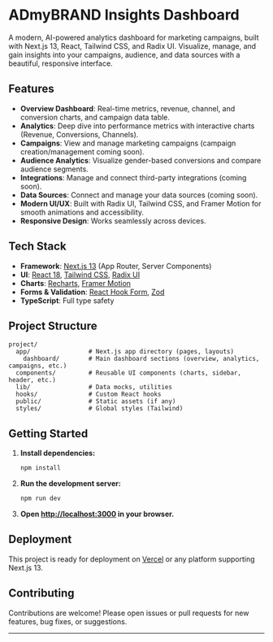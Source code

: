 # ADmyBRAND Insights Dashboard

A modern, AI-powered analytics dashboard for marketing campaigns, built with Next.js 13, React, Tailwind CSS, and Radix UI. Visualize, manage, and gain insights into your campaigns, audience, and data sources with a beautiful, responsive interface.

## Features

- **Overview Dashboard**: Real-time metrics, revenue, channel, and conversion charts, and campaign data table.
- **Analytics**: Deep dive into performance metrics with interactive charts (Revenue, Conversions, Channels).
- **Campaigns**: View and manage marketing campaigns (campaign creation/management coming soon).
- **Audience Analytics**: Visualize gender-based conversions and compare audience segments.
- **Integrations**: Manage and connect third-party integrations (coming soon).
- **Data Sources**: Connect and manage your data sources (coming soon).
- **Modern UI/UX**: Built with Radix UI, Tailwind CSS, and Framer Motion for smooth animations and accessibility.
- **Responsive Design**: Works seamlessly across devices.

## Tech Stack

- **Framework**: [Next.js 13](https://nextjs.org/) (App Router, Server Components)
- **UI**: [React 18](https://react.dev/), [Tailwind CSS](https://tailwindcss.com/), [Radix UI](https://www.radix-ui.com/)
- **Charts**: [Recharts](https://recharts.org/), [Framer Motion](https://www.framer.com/motion/)
- **Forms & Validation**: [React Hook Form](https://react-hook-form.com/), [Zod](https://zod.dev/)
- **TypeScript**: Full type safety

## Project Structure

```
project/
  app/                # Next.js app directory (pages, layouts)
    dashboard/        # Main dashboard sections (overview, analytics, campaigns, etc.)
  components/         # Reusable UI components (charts, sidebar, header, etc.)
  lib/                # Data mocks, utilities
  hooks/              # Custom React hooks
  public/             # Static assets (if any)
  styles/             # Global styles (Tailwind)
```

## Getting Started

1. **Install dependencies:**
   ```sh
   npm install
   ```
2. **Run the development server:**
   ```sh
   npm run dev
   ```
3. **Open [http://localhost:3000](http://localhost:3000) in your browser.**

## Deployment

This project is ready for deployment on [Vercel](https://vercel.com/) or any platform supporting Next.js 13.

## Contributing

Contributions are welcome! Please open issues or pull requests for new features, bug fixes, or suggestions.



---

